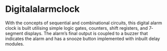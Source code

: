 # Digitalalarmclock
With the concepts of sequential and combinational circuits, this digital alarm clock is built utilising simple logic gates, counters, shift registers, and 7‐segment displays. The alarm’s final output is coupled to a buzzer that indicates the alarm and has a snooze button implemented with inbuilt delay modules.
